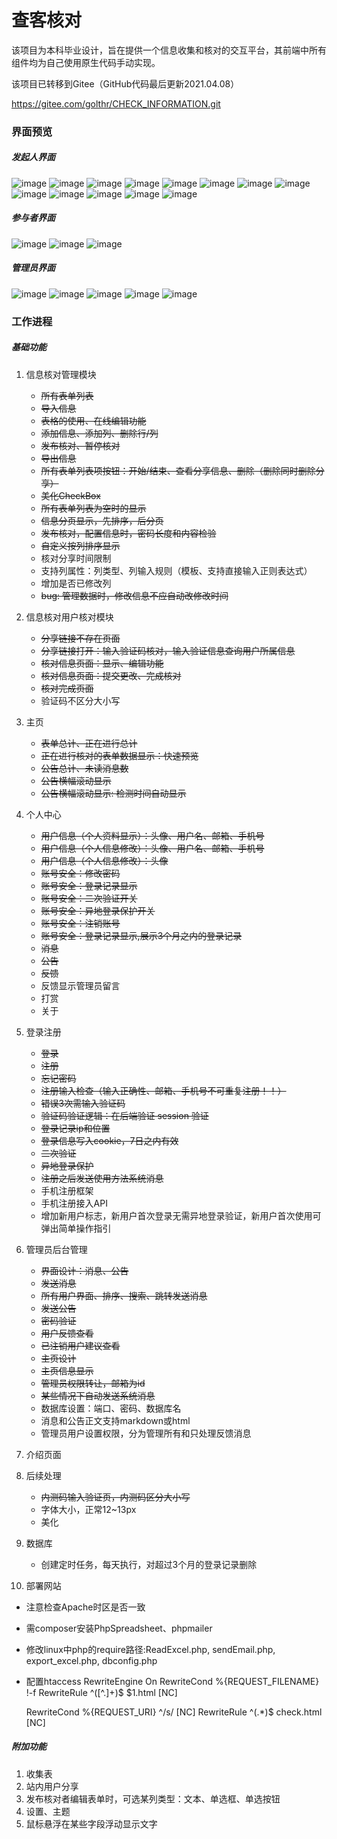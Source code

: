 # 查客核对

该项目为本科毕业设计，旨在提供一个信息收集和核对的交互平台，其前端中所有组件均为自己使用原生代码手动实现。

该项目已转移到Gitee（GitHub代码最后更新2021.04.08）

https://gitee.com/golthr/CHECK_INFORMATION.git

### 界面预览
##### 发起人界面
![image](https://github.com/GolThr/CHECK_INFORMATION/blob/main/assets/image1.png)
![image](https://github.com/GolThr/CHECK_INFORMATION/blob/main/assets/image2.png)
![image](https://github.com/GolThr/CHECK_INFORMATION/blob/main/assets/image3.png)
![image](https://github.com/GolThr/CHECK_INFORMATION/blob/main/assets/image4.png)
![image](https://github.com/GolThr/CHECK_INFORMATION/blob/main/assets/image5.png)
![image](https://github.com/GolThr/CHECK_INFORMATION/blob/main/assets/image6.png)
![image](https://github.com/GolThr/CHECK_INFORMATION/blob/main/assets/image7.png)
![image](https://github.com/GolThr/CHECK_INFORMATION/blob/main/assets/image8.png)
![image](https://github.com/GolThr/CHECK_INFORMATION/blob/main/assets/image9.png)
![image](https://github.com/GolThr/CHECK_INFORMATION/blob/main/assets/image10.png)
![image](https://github.com/GolThr/CHECK_INFORMATION/blob/main/assets/image11.png)
![image](https://github.com/GolThr/CHECK_INFORMATION/blob/main/assets/image12.png)
![image](https://github.com/GolThr/CHECK_INFORMATION/blob/main/assets/image13.png)
##### 参与者界面
![image](https://github.com/GolThr/CHECK_INFORMATION/blob/main/assets/image14.png)
![image](https://github.com/GolThr/CHECK_INFORMATION/blob/main/assets/image15.png)
![image](https://github.com/GolThr/CHECK_INFORMATION/blob/main/assets/image16.png)
##### 管理员界面
![image](https://github.com/GolThr/CHECK_INFORMATION/blob/main/assets/image17.png)
![image](https://github.com/GolThr/CHECK_INFORMATION/blob/main/assets/image18.png)
![image](https://github.com/GolThr/CHECK_INFORMATION/blob/main/assets/image19.png)
![image](https://github.com/GolThr/CHECK_INFORMATION/blob/main/assets/image20.png)
![image](https://github.com/GolThr/CHECK_INFORMATION/blob/main/assets/image21.png)

### 工作进程
##### 基础功能
1. 信息核对管理模块
   * ~~所有表单列表~~
   * ~~导入信息~~
   * ~~表格的使用、在线编辑功能~~
   * ~~添加信息、添加列、删除行/列~~
   * ~~发布核对、暂停核对~~
   * ~~导出信息~~
   * ~~所有表单列表项按钮：开始/结束、查看分享信息、删除（删除同时删除分享）~~
   * ~~美化CheckBox~~
   * ~~所有表单列表为空时的显示~~
   * ~~信息分页显示，先排序，后分页~~
   * ~~发布核对，配置信息时，密码长度和内容检验~~
   * ~~自定义按列排序显示~~
   * 核对分享时间限制
   * 支持列属性：列类型、列输入规则（模板、支持直接输入正则表达式）
   * 增加是否已修改列
   * ~~bug: 管理数据时，修改信息不应自动改修改时间~~

2. 信息核对用户核对模块
   * ~~分享链接不存在页面~~
   * ~~分享链接打开：输入验证码核对，输入验证信息查询用户所属信息~~
   * ~~核对信息页面：显示、编辑功能~~
   * ~~核对信息页面：提交更改、完成核对~~
   * ~~核对完成页面~~
   * 验证码不区分大小写

3. 主页
   * ~~表单总计、正在进行总计~~
   * ~~正在进行核对的表单数据显示：快速预览~~
   * ~~公告总计、未读消息数~~
   * ~~公告横幅滚动显示~~
   * ~~公告横幅滚动显示: 检测时间自动显示~~

4. 个人中心
   * ~~用户信息（个人资料显示）：头像、用户名、邮箱、手机号~~
   * ~~用户信息（个人信息修改）：头像、用户名、邮箱、手机号~~
   * ~~用户信息（个人信息修改）：头像~~
   * ~~账号安全：修改密码~~
   * ~~账号安全：登录记录显示~~
   * ~~账号安全：二次验证开关~~
   * ~~账号安全：异地登录保护开关~~
   * ~~账号安全：注销账号~~
   * ~~账号安全：登录记录显示,展示3个月之内的登录记录~~
   * ~~消息~~
   * ~~公告~~
   * ~~反馈~~
   * 反馈显示管理员留言
   * 打赏
   * 关于
    
5. 登录注册
   * ~~登录~~
   * ~~注册~~
   * ~~忘记密码~~
   * ~~注册输入检查（输入正确性、邮箱、手机号不可重复注册！！）~~
   * ~~错误3次需输入验证码~~
   * ~~验证码验证逻辑：在后端验证 session 验证~~
   * ~~登录记录ip和位置~~
   * ~~登录信息写入cookie，7日之内有效~~
   * ~~二次验证~~
   * ~~异地登录保护~~
   * ~~注册之后发送使用方法系统消息~~
   * 手机注册框架
   * 手机注册接入API
   * 增加新用户标志，新用户首次登录无需异地登录验证，新用户首次使用可弹出简单操作指引

6. 管理员后台管理
   * ~~界面设计：消息、公告~~
   *  ~~发送消息~~
   * ~~所有用户界面、排序、搜索、跳转发送消息~~
   * ~~发送公告~~
   * ~~密码验证~~
   * ~~用户反馈查看~~
   * ~~已注销用户建议查看~~
   * ~~主页设计~~
   * ~~主页信息显示~~
   * ~~管理员权限转让，邮箱为id~~
   * ~~某些情况下自动发送系统消息~~
   * 数据库设置：端口、密码、数据库名
   * 消息和公告正文支持markdown或html
   * 管理员用户设置权限，分为管理所有和只处理反馈消息
   
7. 介绍页面

8. 后续处理
   * ~~内测码输入验证页，内测码区分大小写~~
   * 字体大小，正常12~13px
   * 美化

9. 数据库
   * 创建定时任务，每天执行，对超过3个月的登录记录删除
   
10. 部署网站
   * 注意检查Apache时区是否一致
   * 需composer安装PhpSpreadsheet、phpmailer
   * 修改linux中php的require路径:ReadExcel.php, sendEmail.php, export_excel.php, dbconfig.php
   * 配置htaccess
     RewriteEngine On
     RewriteCond %{REQUEST_FILENAME} !-f
     RewriteRule ^([^\.]+)$ $1.html [NC]

      RewriteCond %{REQUEST_URI} ^/s/ [NC]
      RewriteRule ^(.*)$ check.html [NC]

##### 附加功能
1. 收集表
2. 站内用户分享
3. 发布核对者编辑表单时，可选某列类型：文本、单选框、单选按钮
4. 设置、主题
5. 鼠标悬浮在某些字段浮动显示文字
